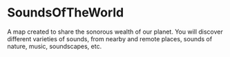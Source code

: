 # SoundsOfTheWorld
 A map created to share the sonorous wealth of our planet. You will discover different varieties of sounds, from nearby and remote places, sounds of nature, music, soundscapes, etc.
